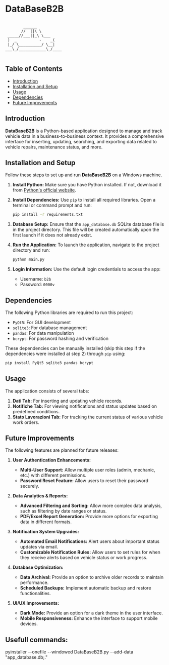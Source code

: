 
# DataBaseB2B

```

        ______
       //  ||\ \
 _____//___||_\ \___
 )  _          -    _(
 |_/ \__________/ \__|
___\_/____________\_/____


```

## Table of Contents
- [Introduction](#introduction)
- [Installation and Setup](#installation-and-setup)
- [Usage](#usage)
- [Dependencies](#dependencies)
- [Future Improvements](#future-improvements)

## Introduction
**DataBaseB2B** is a Python-based application designed to manage and track vehicle data in a business-to-business context. It provides a comprehensive interface for inserting, updating, searching, and exporting data related to vehicle repairs, maintenance status, and more.

## Installation and Setup

Follow these steps to set up and run **DataBaseB2B** on a Windows machine.

1. **Install Python:**
   Make sure you have Python installed. If not, download it from [Python's official website](https://www.python.org/downloads/).

2. **Install Dependencies:**
   Use `pip` to install all required libraries. Open a terminal or command prompt and run:
   ```bash
   pip install -r requirements.txt
   ```

3. **Database Setup:**
   Ensure that the `app_database.db` SQLite database file is in the project directory. This file will be created automatically upon the first launch if it does not already exist.

4. **Run the Application:**
   To launch the application, navigate to the project directory and run:
   ```bash
   python main.py
   ```

5. **Login Information:**
   Use the default login credentials to access the app:
   - Username: `b2b`
   - Password: `0000v`

## Dependencies
The following Python libraries are required to run this project:
- `PyQt5`: For GUI development
- `sqlite3`: For database management
- `pandas`: For data manipulation
- `bcrypt`: For password hashing and verification

These dependencies can be manually installed (skip this step if the dependencies were installed at step 2) through `pip` using:
```bash
pip install PyQt5 sqlite3 pandas bcrypt
```

## Usage
The application consists of several tabs:
1. **Dati Tab:** For inserting and updating vehicle records.
2. **Notifiche Tab:** For viewing notifications and status updates based on predefined conditions.
3. **Stato Lavorazioni Tab:** For tracking the current status of various vehicle work orders.

## Future Improvements
The following features are planned for future releases:

1. **User Authentication Enhancements:**
   - **Multi-User Support:** Allow multiple user roles (admin, mechanic, etc.) with different permissions.
   - **Password Reset Feature:** Allow users to reset their password securely.

2. **Data Analytics & Reports:**
   - **Advanced Filtering and Sorting:** Allow more complex data analysis, such as filtering by date ranges or status.
   - **PDF/Excel Report Generation:** Provide more options for exporting data in different formats.

3. **Notification System Upgrades:**
   - **Automated Email Notifications:** Alert users about important status updates via email.
   - **Customizable Notification Rules:** Allow users to set rules for when they receive alerts based on vehicle status or work progress.

4. **Database Optimization:**
   - **Data Archival:** Provide an option to archive older records to maintain performance.
   - **Scheduled Backups:** Implement automatic backup and restore functionalities.

5. **UI/UX Improvements:**
   - **Dark Mode:** Provide an option for a dark theme in the user interface.
   - **Mobile Responsiveness:** Enhance the interface to support mobile devices.

## Usefull commands:
pyinstaller --onefile --windowed DataBaseB2B.py --add-data "app_database.db;."